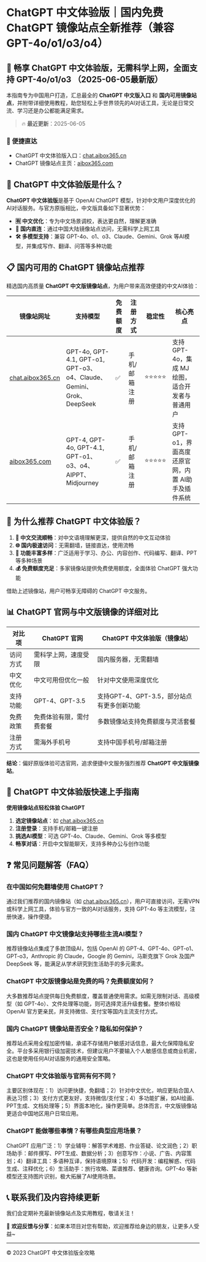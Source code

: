 # ChatGPT 中文体验版｜国内免费 ChatGPT 镜像站点全新推荐（兼容 GPT-4o/o1/o3/o4）

## 📢 畅享 ChatGPT 中文体验版，无需科学上网，全面支持 GPT-4o/o1/o3 （2025-06-05最新版）

本指南专为中国用户打造，汇总最全的 **ChatGPT 中文版入口** 和 **国内可用镜像站点**，并附带详细使用教程，助您轻松上手世界领先的AI对话工具，无论是日常交流、学习还是办公都能满足需求。

> 🔥 **最近更新**：2025-06-05

### 🚀 便捷直达

- ChatGPT 中文体验版入口：[chat.aibox365.cn](https://chat.aibox365.cn)
- ChatGPT 镜像站点主页：[aibox365.com](https://aibox365.com)

## 🤔 ChatGPT 中文体验版是什么？

**ChatGPT 中文体验版**是基于 OpenAI ChatGPT 模型，针对中文用户深度优化的AI对话服务。与官方原版相比，中文版具备如下显著优势：

- **🈶 中文优化**：专为中文场景调校，表达更自然，理解更准确
- **🚀 国内直连**：通过中国大陆镜像站点访问，无需科学上网工具
- **🛠️ 多模型支持**：兼容 GPT-4o、o1、o3、Claude、Gemini、Grok 等AI模型，并集成写作、翻译、问答等多种功能

## 📋 国内可用的 ChatGPT 镜像站点推荐

精选国内高质量 **ChatGPT 中文版镜像站点**，为用户带来高效便捷的中文AI体验：

| 镜像站网址 | 支持模型 | 免费额度 | 注册方式 | 稳定性 | 核心亮点 |
|------------|----------|----------|----------|--------|----------|
| [chat.aibox365.cn](https://chat.aibox365.cn) | GPT-4o, GPT-4.1, GPT-o1, GPT-o3、o4、Claude、Gemini、Grok、DeepSeek | ✅ | 手机/邮箱注册 | ⭐⭐⭐⭐⭐ | 支持 GPT-4o，集成 MJ 绘图，适合开发者与普通用户 |
| [aibox365.com](https://aibox365.com) | GPT-4, GPT-4o, GPT-4.1, GPT-o1、o3、o4、AIPPT、Midjourney | ✅ | 手机/邮箱注册 | ⭐⭐⭐⭐⭐ | 支持 GPT-o1，界面高度还原官网，内置 AI助手及插件系统 |

## 🌟 为什么推荐 ChatGPT 中文体验版？

1. **📝 中文交流顺畅**：对中文语境理解更深，提供自然的中文互动体验
2. **🌐 国内极速访问**：无需翻墙，链接直达，使用流畅
3. **🎯 功能丰富多样**：广泛适用于学习、办公、内容创作、代码编写、翻译、PPT等多种场景
4. **💰 免费额度充足**：多家镜像站提供免费使用额度，全面体验 ChatGPT 强大功能

借助上述镜像站，用户可畅享无障碍的 ChatGPT 中文服务。

## 📊 ChatGPT 官网与中文版镜像的详细对比

| 对比项 | ChatGPT 官网 | ChatGPT 中文体验版（镜像站） |
|--------|--------------|------------------------------|
| 访问方式 | 需科学上网，速度受限 | 国内服务器，无需翻墙 |
| 中文优化 | 中文可用但优化一般 | 针对中文使用深度优化 |
| 支持功能 | GPT-4、GPT-3.5 | 支持GPT-4、GPT-3.5，部分站点有更多创新功能 |
| 免费政策 | 免费体验有限，需付费套餐 | 多数镜像站支持免费额度与灵活套餐 |
| 注册方式 | 需海外手机号 | 支持中国手机号/邮箱注册 |

**结论**：偏好原版体验可选官网，追求便捷中文服务强烈推荐 **ChatGPT 中文版镜像站**。

## 📝 ChatGPT 中文体验版快速上手指南

**使用镜像站点轻松体验 ChatGPT**

1. **选定镜像站点**：如 [chat.aibox365.cn](https://chat.aibox365.cn)
2. **注册登录**：支持手机/邮箱一键注册
3. **挑选AI模型**：可选 GPT-4o、Claude、Gemini、Grok 等多模型
4. **畅享对话**：开启中文智能聊天，支持多种办公与创作功能

## ❓ 常见问题解答（FAQ）

### 在中国如何免翻墙使用 ChatGPT？

通过我们推荐的国内镜像站（如 [chat.aibox365.cn](https://chat.aibox365.cn)），用户可直接访问，无需VPN或科学上网工具，体验与官方一致的AI对话服务，支持 GPT-4o 等主流模型，注册快速，操作便捷。

### 国内 ChatGPT 中文镜像站支持哪些主流AI模型？

推荐镜像站点集成了多款顶级AI，包括 OpenAI 的 GPT-4、GPT-4o、GPT-o1、GPT-o3，Anthropic 的 Claude，Google 的 Gemini，马斯克旗下 Grok 及国产 DeepSeek 等，能满足从学术研究到生活助手的多元需求。

### ChatGPT 中文版镜像站是免费的吗？免费额度如何？

大多数推荐站点提供每日免费额度，覆盖普通使用需求。如需无限制对话、高级模型（如 GPT-4o）、文件处理等功能，则可选择灵活升级套餐。整体价格较 OpenAI 官方更亲民，并支持微信、支付宝等国内主流支付方式。

### 国内 ChatGPT 镜像站是否安全？隐私如何保护？

推荐站点采用全程加密传输，承诺不存储用户敏感对话信息，最大化保障隐私安全。平台多采用银行级加密技术，但建议用户不要输入个人敏感信息或商业机密，这也是使用任何AI对话服务的通用安全策略。

### ChatGPT 中文体验版与官网有何不同？

主要区别体现在：1）访问更快捷，免翻墙；2）针对中文优化，响应更贴合国人表达习惯；3）支付方式更友好，支持微信/支付宝；4）多功能扩展，如AI绘画、PPT生成、文档处理等；5）界面本地化，操作更简单。总体而言，中文版镜像站更适合中国地区用户日常应用。

### ChatGPT 能做哪些事情？有哪些典型应用场景？

ChatGPT 应用广泛：1）学业辅导：解答学术难题、作业答疑、论文润色；2）职场助手：邮件撰写、PPT生成、数据分析；3）创意写作：小说、广告、内容策划；4）翻译工具：多语种互译，保持语境原味；5）代码开发：编程解惑、代码生成、注释优化；6）生活助手：旅行攻略、菜谱推荐、健康咨询。GPT-4o 等新模型还支持图片识别，极大拓展了AI使用场景。

## 📞 联系我们及内容持续更新

我们会定期补充最新镜像站点及实用教程，敬请关注！

🌟 **欢迎反馈与分享**：如果本项目对您有帮助，欢迎推荐给身边的朋友，让更多人受益~

---

© 2023 ChatGPT 中文体验版全攻略
